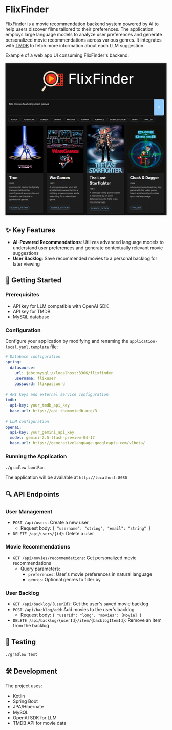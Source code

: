 # FlixFinder

FlixFinder is a movie recommendation backend system powered by AI to help users discover films tailored to their preferences.
The application employs large language models to analyze user preferences and generate personalized movie recommendations across various genres.
It integrates with [TMDB](https://www.themoviedb.org/) to fetch more information about each LLM suggestion.

Example of a web app UI consuming FlixFinder's backend:
<p align="center">
  <img src="flix-finder-web-app.png" alt="FlixFinder Screenshot" width="600"/>
</p>

## ✨ Key Features
- **AI-Powered Recommendations**: Utilizes advanced language models to understand user preferences and generate contextually relevant movie suggestions
- **User Backlog**: Save recommended movies to a personal backlog for later viewing

## 🚀 Getting Started

### Prerequisites
- API key for LLM compatible with OpenAI SDK
- API key for TMDB
- MySQL database

### Configuration
Configure your application by modifying and renaming the `application-local.yaml.template` file:
```yaml
# Database configuration
spring:
  datasource:
    url: jdbc:mysql://localhost:3306/flixfinder
    username: flixuser
    password: flixpassword

# API keys and external service configuration
tmdb:
  api-key: your_tmdb_api_key
  base-url: https://api.themoviedb.org/3

# LLM configuration
openai:
  api-key: your_gemini_api_key
  model: gemini-2.5-flash-preview-04-17
  base-url: https://generativelanguage.googleapis.com/v1beta/
```

### Running the Application
```bash
./gradlew bootRun
```
The application will be available at `http://localhost:8080`

## 🔍 API Endpoints
### User Management
- `POST /api/users`: Create a new user
  - Request body: `{ "username": "string", "email": "string" }`
- `DELETE /api/users/{id}`: Delete a user

### Movie Recommendations
- `GET /api/movies/recommendations`: Get personalized movie recommendations
  - Query parameters:
    - `preferences`: User's movie preferences in natural language
    - `genres`: Optional genres to filter by

### User Backlog
- `GET /api/backlog/{userId}`: Get the user's saved movie backlog
- `POST /api/backlog/add`: Add movies to the user's backlog
  - Request body: `{ "userId": "long", "movies": [Movie] }`
- `DELETE /api/backlog/{userId}/item/{backlogItemId}`: Remove an item from the backlog

## 🧪 Testing
```bash
./gradlew test
```

## 🛠️ Development
The project uses:
- Kotlin
- Spring Boot
- JPA/Hibernate
- MySQL
- OpenAI SDK for LLM
- TMDB API for movie data